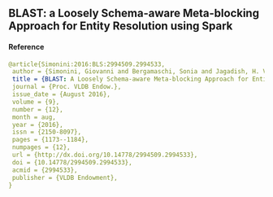 ## BLAST: a Loosely Schema-aware Meta-blocking Approach for Entity Resolution using Spark

#### Reference
```yml
@article{Simonini:2016:BLS:2994509.2994533,
 author = {Simonini, Giovanni and Bergamaschi, Sonia and Jagadish, H. V.},
 title = {BLAST: A Loosely Schema-aware Meta-blocking Approach for Entity Resolution},
 journal = {Proc. VLDB Endow.},
 issue_date = {August 2016},
 volume = {9},
 number = {12},
 month = aug,
 year = {2016},
 issn = {2150-8097},
 pages = {1173--1184},
 numpages = {12},
 url = {http://dx.doi.org/10.14778/2994509.2994533},
 doi = {10.14778/2994509.2994533},
 acmid = {2994533},
 publisher = {VLDB Endowment},
} 
```